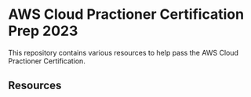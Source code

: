 # AWS Cloud Practioner Certification Prep 2023

This repository contains various resources to help pass the AWS Cloud Practioner Certification.

## Resources


